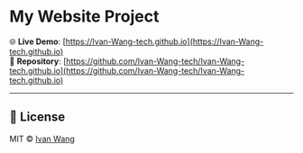 # My Website Project

🌐 **Live Demo**: [https://Ivan-Wang-tech.github.io](https://Ivan-Wang-tech.github.io)  
📂 **Repository**: [https://github.com/Ivan-Wang-tech/Ivan-Wang-tech.github.io](https://github.com/Ivan-Wang-tech/Ivan-Wang-tech.github.io)

---

## 📜 License
MIT © [Ivan Wang](https://github.com/Ivan-Wang-tech)
